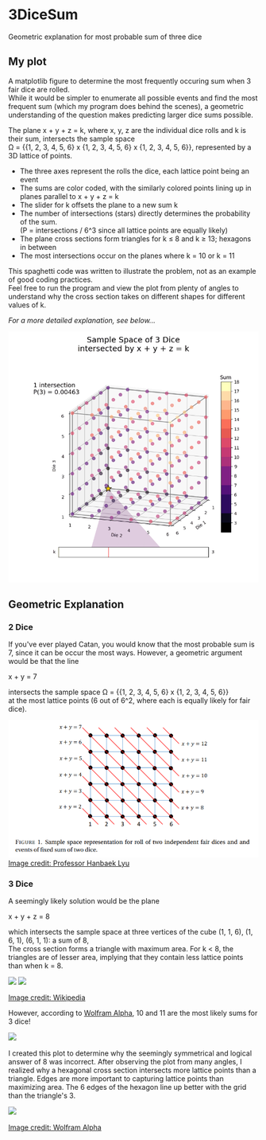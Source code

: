 # 3DiceSum
Geometric explanation for most probable sum of three dice

My plot
-------

A matplotlib figure to determine the most frequently occuring sum when 3 fair dice are rolled.\
While it would be simpler to enumerate all possible events and find the most frequent sum (which my program does behind the scenes),
a geometric understanding of the question makes predicting larger dice sums possible.

The plane x + y + z = k, where x, y, z are the individual dice rolls and k is their sum, intersects the sample space\
Ω = {{1, 2, 3, 4, 5, 6} x {1, 2, 3, 4, 5, 6} x {1, 2, 3, 4, 5, 6}}, represented by a 3D lattice of points.

- The three axes represent the rolls the dice, each lattice point being an event
- The sums are color coded, with the similarly colored points lining up in planes parallel to x + y + z = k
- The slider for k offsets the plane to a new sum k
- The number of intersections (stars) directly determines the probability of the sum.\
(P = intersections / 6^3 since all lattice points are equally likely)
- The plane cross sections form triangles for k ≤ 8 and k ≥ 13; hexagons in between
- The most intersections occur on the planes where k = 10 or k = 11

This spaghetti code was written to illustrate the problem, not as an example of good coding practices.\
Feel free to run the program and view the plot from plenty of angles to understand why the cross section takes on different shapes for different values of k.

*For a more detailed explanation, see below...*

![](https://github.com/SamuelHunter/3DiceSum/blob/master/k_range_anim.gif)

Geometric Explanation
---------------------

### 2 Dice

If you've ever played Catan, you would know that the most probable sum is 7, since it can be occur the most ways.
However, a geometric argument would be that the line

x + y = 7

intersects the sample space Ω = {{1, 2, 3, 4, 5, 6} x {1, 2, 3, 4, 5, 6}}\
at the most lattice points (6 out of 6^2, where each is equally likely for fair dice).

![](https://github.com/SamuelHunter/3DiceSum/blob/master/2_dice_sample_space.PNG)\
[Image credit: Professor Hanbaek Lyu](https://ccle.ucla.edu/pluginfile.php/2659609/mod_resource/content/0/lecturenote1.pdf)

### 3 Dice

A seemingly likely solution would be the plane

x + y + z = 8

which intersects the sample space at three vertices of the cube (1, 1, 6), (1, 6, 1), (6, 1, 1): a sum of 8,\
The cross section forms a triangle with maximum area. For k < 8, the triangles are of lesser area, implying that they contain less lattice points than when k = 8.

![](https://upload.wikimedia.org/wikipedia/commons/thumb/7/75/Cube-vertex-figure-middle.svg/220px-Cube-vertex-figure-middle.svg.png)
![](https://upload.wikimedia.org/wikipedia/commons/thumb/3/3b/Cube-vertex-figure-large.svg/200px-Cube-vertex-figure-large.svg.png)

[Image credit: Wikipedia](https://en.wikipedia.org/wiki/Vertex_figure)

However, according to [Wolfram Alpha](http://mathworld.wolfram.com/Dice.html), 10 and 11 are the most likely sums for 3 dice!

![](http://mathworld.wolfram.com/images/eps-gif/DicePlots_770.gif)

I created this plot to determine why the seemingly symmetrical and logical answer of 8 was incorrect.
After observing the plot from many angles, I realized why a hexagonal cross section intersects more lattice points than a triangle. Edges are more important to capturing lattice points than maximizing area. The 6 edges of the hexagon line up better with the grid than the triangle's 3.

![](http://mathworld.wolfram.com/images/eps-gif/CubeHexagon1_800.gif)

[Image credit: Wolfram Alpha](http://mathworld.wolfram.com/Cube.html)
